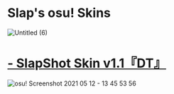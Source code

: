 # Slap's osu! Skins

![Untitled (6)](https://user-images.githubusercontent.com/83562005/118030929-ef094c00-b333-11eb-9732-54445e4d4b13.png)



# [ - SlapShot Skin v1.1『DT』](https://mega.nz/file/LiYFxK7B#IxMWIVl187SafssGI65Dj2hL5_yg4Uo6f1B76ftKXUM)
![osu! Screenshot 2021 05 12 - 13 45 53 56](https://user-images.githubusercontent.com/83562005/118020718-6b962d80-b328-11eb-8d42-71eb04fdf1f9.png)

